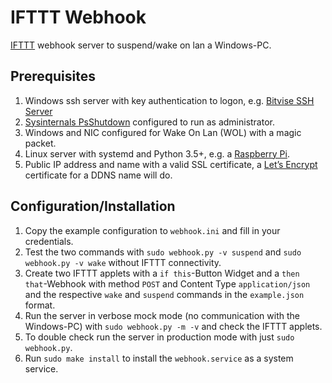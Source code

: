 # IFTTT Webhook
[IFTTT](https://ifttt.com/) webhook server to suspend/wake on lan a Windows-PC.

## Prerequisites

1. Windows ssh server with key authentication to logon, e.g. [Bitvise SSH Server](https://www.bitvise.com/winsshd)
2. [Sysinternals PsShutdown](https://docs.microsoft.com/en-us/sysinternals/downloads/psshutdown) configured to run as administrator.
3. Windows and NIC configured for Wake On Lan (WOL) with a magic packet.
4. Linux server with systemd and Python 3.5+, e.g. a [Raspberry Pi](https://www.raspberrypi.org/learning/hardware-guide/components/raspberry-pi/).
5. Public IP address and name with a valid SSL certificate, a [Let’s Encrypt](https://letsencrypt.org/)  certificate for a DDNS name will do.


## Configuration/Installation

1. Copy the example configuration to `webhook.ini` and fill in your credentials.
2. Test the two commands with `sudo webhook.py -v suspend` and `sudo webhook.py -v wake` without IFTTT connectivity.
3. Create two IFTTT applets with a `if this`-Button Widget and a `then that`-Webhook with method `POST` and Content Type `application/json` and the respective `wake` and `suspend` commands in the `example.json` format.
4. Run the server in verbose mock mode (no communication with the Windows-PC) with `sudo webhook.py -m -v` and check the IFTTT applets.
5. To double check run the server in production mode with just `sudo webhook.py`.
6. Run `sudo make install` to install the `webhook.service` as a system service.
